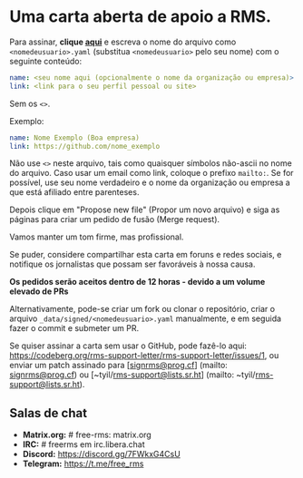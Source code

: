 # Uma carta aberta de apoio a RMS.

Para assinar, **clique [aqui](https://github.com/rms-support-letter/rms-support-letter.github.io/new/master/_data/signed)** e escreva o nome do arquivo como `<nomedeusuario>.yaml` (substitua `<nomedeusuario>` pelo seu nome) com o seguinte conteúdo:

```yaml
name: <seu nome aqui (opcionalmente o nome da organização ou empresa)>
link: <link para o seu perfil pessoal ou site>
```

Sem os `<>`.

Exemplo:
```yaml
name: Nome Exemplo (Boa empresa)
link: https://github.com/nome_exemplo
```

Não use `<>` neste arquivo, tais como quaisquer símbolos não-ascii no nome do arquivo.
Caso usar um email como link, coloque o prefixo `mailto:`.
Se for possível, use seu nome verdadeiro e o nome da organização ou empresa a que está afiliado entre parenteses.

Depois clique em "Propose new file" (Propor um novo arquivo) e siga as páginas para criar um pedido de fusão (Merge request).

Vamos manter um tom firme, mas profissional.

Se puder, considere compartilhar esta carta em foruns e redes sociais, e notifique os jornalistas que possam ser favoráveis à nossa causa.

**Os pedidos serão aceitos dentro de 12 horas - devido a um volume elevado de PRs**

Alternativamente, pode-se criar um fork ou clonar o repositório, criar o arquivo `_data/signed/<nomedeusuario>.yaml` manualmente, e em seguida fazer o commit e submeter um PR.

Se quiser assinar a carta sem usar o GitHub, pode fazê-lo aqui: https://codeberg.org/rms-support-letter/rms-support-letter/issues/1,
ou enviar um patch assinado para [signrms@prog.cf] (mailto: signrms@prog.cf) ou [~tyil/rms-support@lists.sr.ht] (mailto: ~tyil/rms-support@lists.sr.ht).

## Salas de chat

- **Matrix.org:** # free-rms: matrix.org
- **IRC:** # freerms em irc.libera.chat
- **Discord:** https://discord.gg/7FWkxG4CsU
- **Telegram:** https://t.me/free_rms 
